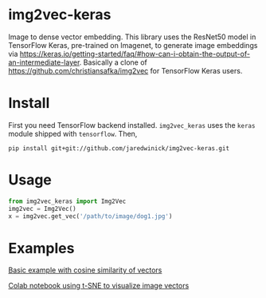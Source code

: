 # img2vec-keras
Image to dense vector embedding. This library uses the ResNet50 model in TensorFlow Keras, pre-trained on Imagenet, to generate image embeddings via https://keras.io/getting-started/faq/#how-can-i-obtain-the-output-of-an-intermediate-layer. Basically a clone of https://github.com/christiansafka/img2vec for TensorFlow Keras users. 

# Install
First you need TensorFlow backend installed. `img2vec_keras` uses the `keras` module shipped with `tensorflow`. Then,

```pip install git+git://github.com/jaredwinick/img2vec-keras.git```

# Usage
```python
from img2vec_keras import Img2Vec
img2vec = Img2Vec()
x = img2vec.get_vec('/path/to/image/dog1.jpg')
```

# Examples

[Basic example with cosine similarity of vectors](https://github.com/jaredwinick/img2vec-keras/blob/master/examples/similarity.py)

[Colab notebook using t-SNE to visualize image vectors](https://colab.research.google.com/drive/14OvmH6KvoQJ41jb6QRL3FgwI61vq-UAJ)
